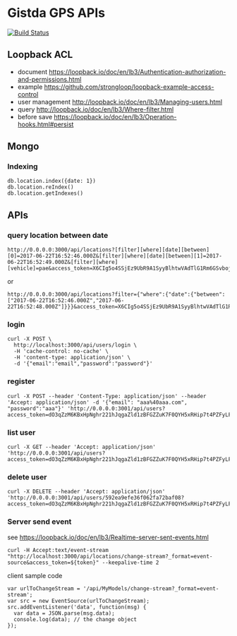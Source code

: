 # Gistda GPS APIs
[![Build Status](https://travis-ci.org/gitsda/apis.svg?branch=master)](https://travis-ci.org/gitsda/apis)


## Loopback ACL
- document https://loopback.io/doc/en/lb3/Authentication-authorization-and-permissions.html
- example https://github.com/strongloop/loopback-example-access-control
- user management http://loopback.io/doc/en/lb3/Managing-users.html
- query http://loopback.io/doc/en/lb3/Where-filter.html
- before save https://loopback.io/doc/en/lb3/Operation-hooks.html#persist

## Mongo
### Indexing
```
db.location.index({date: 1})
db.location.reIndex()
db.location.getIndexes()
```


## APIs
### query location between date
```
http://0.0.0.0:3000/api/locations?[filter][where][date][between][0]=2017-06-22T16:52:46.000Z&[filter][where][date][between][1]=2017-06-22T16:52:49.000Z&[filter][where][vehicle]=pae&access_token=X6CIg5o4SSjEz9UbR9A1SyyBlhtwVAdTlG1Rm6GSvboj5CCBYSBtj8FV0SahQxOE
```
or
```
http://0.0.0.0:3000/api/locations?filter={"where":{"date":{"between":["2017-06-22T16:52:46.000Z","2017-06-22T16:52:48.000Z"]}}}&access_token=X6CIg5o4SSjEz9UbR9A1SyyBlhtwVAdTlG1Rm6GSvboj5CCBYSBtj8FV0SahQxOE
```

### login
```
curl -X POST \
  http://localhost:3000/api/users/login \
  -H 'cache-control: no-cache' \
  -H 'content-type: application/json' \
  -d '{"email":"email","password":"password"}'
```

### register
```
curl -X POST --header 'Content-Type: application/json' --header 'Accept: application/json' -d '{"email": "aaa%40aaa.com", "password":"aaa"}' 'http://0.0.0.0:3001/api/users?access_token=dO3qZzM6KBxHpNghr221hJqgaZld1zBFGZZuK7F0QYH5xRHip7t4PZFyLFnw3WzN'
```

### list user
```
curl -X GET --header 'Accept: application/json' 'http://0.0.0.0:3001/api/users?access_token=dO3qZzM6KBxHpNghr221hJqgaZld1zBFGZZuK7F0QYH5xRHip7t4PZFyLFnw3WzN'
```

### delete user
```
curl -X DELETE --header 'Accept: application/json' 'http://0.0.0.0:3001/api/users/592ea9efe36f062fa72baf08?access_token=dO3qZzM6KBxHpNghr221hJqgaZld1zBFGZZuK7F0QYH5xRHip7t4PZFyLFnw3WzN'
```

### Server send event
see https://loopback.io/doc/en/lb3/Realtime-server-sent-events.html
```
curl -H Accept:text/event-stream "http://localhost:3000/api/locations/change-stream?_format=event-source&access_token=${token}" --keepalive-time 2
```
client sample code
 ```
 var urlToChangeStream = '/api/MyModels/change-stream?_format=event-stream';
 var src = new EventSource(urlToChangeStream);
 src.addEventListener('data', function(msg) {
   var data = JSON.parse(msg.data);
   console.log(data); // the change object
 });
 ```
